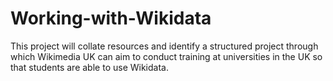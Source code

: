 # Working-with-Wikidata

This project will collate resources and identify a structured project through which Wikimedia UK can aim to conduct training
at universities in the UK so that students are able to use Wikidata.
